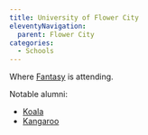 ```yaml
---
title: University of Flower City
eleventyNavigation:
  parent: Flower City
categories:
  - Schools
---
```


Where [Fantasy](/characters/fantasy/) is attending.

Notable alumni:

- [Koala](/characters/koala/)
- [Kangaroo](/characters/kangaroo/)
